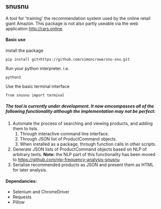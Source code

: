 ## snusnu
A tool for 'training' the recommendation system used by the online retail giant Amazon. This package is not also partly useable via the web application http://rars.online.

#### Basic use

install the package

    pip install git+https://github.com/simoncrowe/snu-snu.git
Run your python interpreter. i.e.

    python3
Use the basic terminal interface

    from snusnu import terminal

##### The tool is currently under development. It now emcompasses all of the following functionality although the implementation may not be perfect:
1. Automate the process of searching and viewing products, and adding them to lists.
    1. Through interactive command line interface.
    1. Through JSON list of ProductCommand objects.
    1. When installed as a package, through function calls in other scripts.
1. Generate JSON lists of ProductCommand objects based on NLP of arbitrary texts. **Note:** the NLP part of this functionality has been moved to https://github.com/nlp-frequency-analysis-snusnu
1. Serialise recommended products as JSON and present them as HTML for later analysis.

#### Dependancies:
- Selenium and ChromeDriver
- Requests
- Pillow

